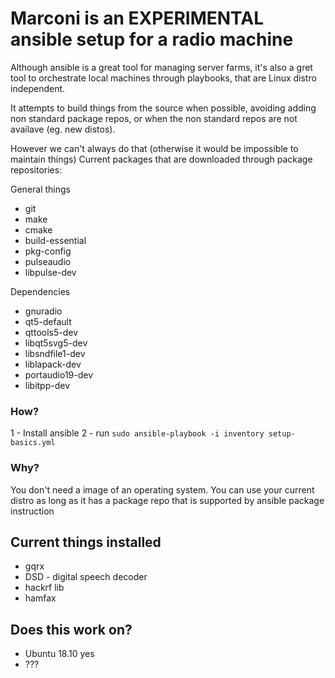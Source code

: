 # Marconi is an EXPERIMENTAL ansible setup for a radio machine

Although ansible is a great tool for managing server farms, it's also
a gret tool to orchestrate local machines through playbooks, that are
Linux distro independent.

It attempts to build things from the source when possible, avoiding
adding non standard package repos, or when the non standard repos
are not availave (eg. new distos).

However we can't always do that (otherwise it would be impossible to maintain things)
Current packages that are downloaded through package repositories:

General things
* git
* make
* cmake
* build-essential
* pkg-config
* pulseaudio
* libpulse-dev

Dependencies
* gnuradio
* qt5-default
* qttools5-dev
* libqt5svg5-dev
* libsndfile1-dev
* liblapack-dev
* portaudio19-dev
* libitpp-dev

### How?

1 - Install ansible
2 - run `sudo ansible-playbook -i inventory setup-basics.yml`

### Why?
You don't need a image of an operating system. You can use your current
distro as long as it has a package repo that is supported by ansible package
instruction

## Current things installed
- gqrx
- DSD - digital speech decoder
- hackrf lib
- hamfax

## Does this work on?
- Ubuntu 18.10 yes
- ???
